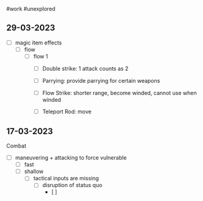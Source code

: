 #work #unexplored 

29-03-2023
--

- [ ] magic item effects
	- [ ] flow
		- [ ] flow 1 
			- [ ] Double strike: 1 attack counts as 2
			- [ ] Parrying: provide parrying for certain weapons
			- [ ] Flow Strike: shorter range, become winded, cannot use when winded
			- [ ] Teleport Rod: move  


17-03-2023
--
Combat
- [ ] maneuvering + attacking to force vulnerable
	- [ ] fast
	- [ ] shallow
		- [ ] tactical inputs are missing
			- [ ] disruption of status quo
				- [ ] 